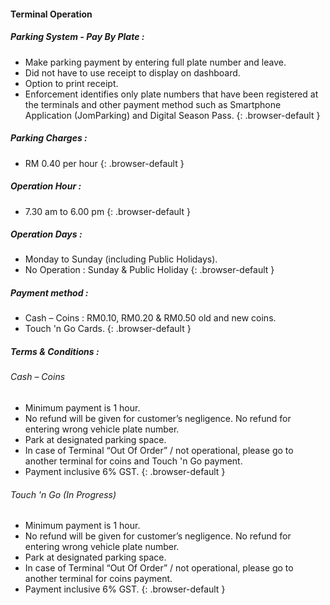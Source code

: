 #### Terminal Operation

##### Parking System - Pay By Plate :
* Make parking payment by entering full plate number and leave.
* Did not have to use receipt to display on dashboard.
* Option to print receipt.
* Enforcement identifies only plate numbers that have been registered at the terminals and other payment method such as Smartphone Application (JomParking) and Digital Season Pass.
{: .browser-default }

##### Parking Charges :
* RM 0.40 per hour
{: .browser-default }

##### Operation Hour :
* 7.30 am to 6.00 pm
{: .browser-default }

##### Operation Days :
* Monday to Sunday (including Public Holidays).
* No Operation : Sunday & Public Holiday
{: .browser-default }

##### Payment method :
* Cash – Coins : RM0.10, RM0.20 & RM0.50 old and new coins.
* Touch 'n Go Cards.
{: .browser-default }

##### Terms & Conditions :
###### Cash – Coins
* Minimum payment is 1 hour.
* No refund will be given for customer’s negligence. No refund for entering wrong vehicle plate number.
* Park at designated parking space.
* In case of Terminal “Out Of Order” / not operational, please go to another terminal for coins and Touch 'n Go payment.
* Payment inclusive 6% GST.
{: .browser-default }

###### Touch 'n Go (In Progress)
* Minimum payment is 1 hour.
* No refund will be given for customer’s negligence. No refund for entering wrong vehicle plate number.
* Park at designated parking space.
* In case of Terminal “Out Of Order” / not operational, please go to another terminal for coins payment.
* Payment inclusive 6% GST.
{: .browser-default }
